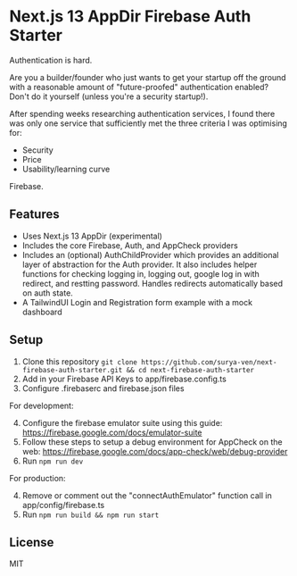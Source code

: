 # Next.js 13 AppDir Firebase Auth Starter

Authentication is hard. 

Are you a builder/founder who just wants to get your startup off the ground with a reasonable amount of "future-proofed" authentication enabled? Don't do it yourself (unless you're a security startup!).

After spending weeks researching authentication services, I found there was only one service that sufficiently met the three criteria I was optimising for:
- Security
- Price
- Usability/learning curve

Firebase.


## Features

- Uses Next.js 13 AppDir (experimental)
- Includes the core Firebase, Auth, and AppCheck providers
- Includes an (optional) AuthChildProvider which provides an additional layer of abstraction for the Auth provider. It also includes helper functions for checking logging in, logging out, google log in with redirect, and restting password. Handles redirects automatically based on auth state.
- A TailwindUI Login and Registration form example with a mock dashboard

## Setup


1. Clone this repository ```git clone https://github.com/surya-ven/next-firebase-auth-starter.git && cd next-firebase-auth-starter```
2. Add in your Firebase API Keys to  app/firebase.config.ts
3. Configure .firebaserc and firebase.json files

For development:

4. Configure the firebase emulator suite using this guide: https://firebase.google.com/docs/emulator-suite
5. Follow these steps to setup a debug environment for AppCheck on the web: https://firebase.google.com/docs/app-check/web/debug-provider 
6. Run ```npm run dev```

For production:

4. Remove or comment out the "connectAuthEmulator" function call in app/config/firebase.ts
5. Run ```npm run build && npm run start```

## License

MIT

